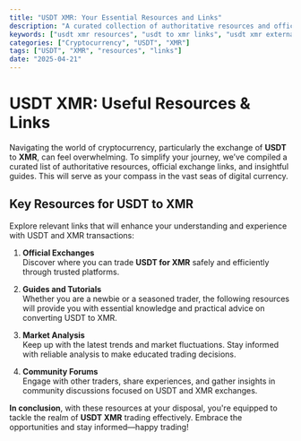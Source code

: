 ```yaml
---
title: "USDT XMR: Your Essential Resources and Links"
description: "A curated collection of authoritative resources and official links for USDT to XMR trading."
keywords: ["usdt xmr resources", "usdt to xmr links", "usdt xmr external guides"]
categories: ["Cryptocurrency", "USDT", "XMR"]
tags: ["USDT", "XMR", "resources", "links"]
date: "2025-04-21"
---
```


# USDT XMR: Useful Resources & Links

Navigating the world of cryptocurrency, particularly the exchange of **USDT** to **XMR**, can feel overwhelming. To simplify your journey, we’ve compiled a curated list of authoritative resources, official exchange links, and insightful guides. This will serve as your compass in the vast seas of digital currency.

## Key Resources for USDT to XMR

Explore relevant links that will enhance your understanding and experience with USDT and XMR transactions:

1. **Official Exchanges**  
   Discover where you can trade **USDT for XMR** safely and efficiently through trusted platforms.

2. **Guides and Tutorials**  
   Whether you are a newbie or a seasoned trader, the following resources will provide you with essential knowledge and practical advice on converting USDT to XMR.

3. **Market Analysis**  
   Keep up with the latest trends and market fluctuations. Stay informed with reliable analysis to make educated trading decisions.

4. **Community Forums**  
   Engage with other traders, share experiences, and gather insights in community discussions focused on USDT and XMR exchanges.

**In conclusion**, with these resources at your disposal, you're equipped to tackle the realm of **USDT XMR** trading effectively. Embrace the opportunities and stay informed—happy trading!